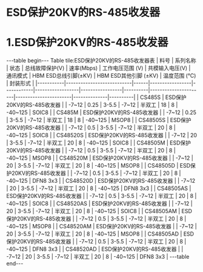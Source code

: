 # ESD保护20KV的RS-485收发器
# 1.ESD保护20KV的RS-485收发器


---table begin---
Table tile:ESD保护20KV的RS-485收发器表
| 料号      | 系列名称                  | 状态 | 总线故障保护(V) | 速率(Mbps) | 工作电压范围 (V) | 共模输入电压(V) | 通讯模式 | HBM ESD总线引脚(±KV) | HBM ESD其他引脚 (±KV) | 温度范围 (℃) | 封装形式 |
|-----------|---------------------------|------|-----------------|------------|------------------|-----------------|----------|----------------------|-----------------------|--------------|----------|
| CS485S    | ESD保护20KV的RS-485收发器 |      | -7~12           | 0.25       | 3-5.5            | -7~12           | 半双工   | 18                   | 8                     | -40~125      | SOIC8    |
| CS485M    | ESD保护20KV的RS-485收发器 |      | -7~12           | 0.25       | 3-5.5            | -7~12           | 半双工   | 18                   | 8                     | -40~125      | MSOP8    |
| CS48505S  | ESD保护20KV的RS-485收发器 |      | -7~12           | 0.5        | 3-5.5            | -7~12           | 半双工   | 20                   | 8                     | -40~125      | SOIC8    |
| CS48520S  | ESD保护20KV的RS-485收发器 |      | -7~12           | 20         | 3-5.5            | -7~12           | 半双工   | 20                   | 8                     | -40~125      | SOIC8    |
| CS48505M  | ESD保护20KV的RS-485收发器 |      | -7~12           | 0.5        | 3-5.5            | -7~12           | 半双工   | 20                   | 8                     | -40~125      | MSOP8    |
| CS48520M  | ESD保护20KV的RS-485收发器 |      | -7~12           | 20         | 3-5.5            | -7~12           | 半双工   | 20                   | 8                     | -40~125      | MSOP8    |
| CS48505D  | ESD保护20KV的RS-485收发器 |      | -7~12           | 0.5        | 3-5.5            | -7~12           | 半双工   | 20                   | 8                     | -40~125      | DFN8 3x3 |
| CS48520D  | ESD保护20KV的RS-485收发器 |      | -7~12           | 20         | 3-5.5            | -7~12           | 半双工   | 20                   | 8                     | -40~125      | DFN8 3x3 |
| CS48505AS | ESD保护20KV的RS-485收发器 |      | -7~12           | 0.5        | 3-5.5            | -7~12           | 半双工   | 20                   | 8                     | -40~125      | SOIC8    |
| CS48520AS | ESD保护20KV的RS-485收发器 |      | -7~12           | 20         | 3-5.5            | -7~12           | 半双工   | 20                   | 8                     | -40~125      | SOIC8    |
| CS48505AM | ESD保护20KV的RS-485收发器 |      | -7~12           | 0.5        | 3-5.5            | -7~12           | 半双工   | 20                   | 8                     | -40~125      | MSOP8    |
| CS48520AM | ESD保护20KV的RS-485收发器 |      | -7~12           | 20         | 3-5.5            | -7~12           | 半双工   | 20                   | 8                     | -40~125      | MSOP8    |
| CS48505AD | ESD保护20KV的RS-485收发器 |      | -7~12           | 0.5        | 3-5.5            | -7~12           | 半双工   | 20                   | 8                     | -40~125      | DFN8 3x3 |
| CS48520AD | ESD保护20KV的RS-485收发器 |      | -7~12           | 20         | 3-5.5            | -7~12           | 半双工   | 
20                   | 8                     | -40~125      | DFN8 3x3 |
---table end---